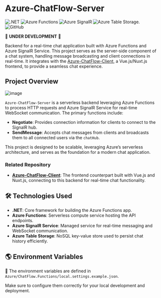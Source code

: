 ﻿# Azure-ChatFlow-Server

![.NET](https://img.shields.io/badge/.NET-512BD4?style=flat&logo=dotnet&logoColor=white)
![Azure Functions](https://img.shields.io/badge/Azure%20Functions-0062B1?style=flat&logo=microsoft-azure&logoColor=white)
![Azure SignalR](https://img.shields.io/badge/Azure%20SignalR-0078D4?style=flat&logo=microsoft-azure&logoColor=white)
![Azure Table Storage](https://img.shields.io/badge/Azure%20Table%20Storage-0078D4?style=flat&logo=microsoft-azure&logoColor=white).
![GitHub](https://img.shields.io/badge/GitHub-181717?style=flat&logo=github&logoColor=white)

🚧 **UNDER DEVELOPMENT** 🚧  

Backend for a real-time chat application built with Azure Functions and Azure SignalR Service. This project serves as the server-side component of a chat system, handling message broadcasting and client connections in real-time. It integrates with the [Azure-ChatFlow-Client](https://github.com/arasrasouli/azure-chat-flow-client), a Vue.js/Nuxt.js frontend, to provide a seamless chat experience.

## Project Overview
![image](https://github.com/user-attachments/assets/8b7be52e-0d74-4c59-97d5-88b948fc1dea)

`Azure-ChatFlow-Server` is a serverless backend leveraging Azure Functions to process HTTP requests and Azure SignalR Service for real-time WebSocket communication. The primary functions include:

- **Negotiate**: Provides connection information for clients to connect to the SignalR hub.
- **SendMessage**: Accepts chat messages from clients and broadcasts them to all connected users via the `chatHub`.

This project is designed to be scalable, leveraging Azure’s serverless architecture, and serves as the foundation for a modern chat application.

### Related Repository
- **[Azure-ChatFlow-Client](https://github.com/arasrasouli/azure-chat-flow-client)**: The frontend counterpart built with Vue.js and Nuxt.js, connecting to this backend for real-time chat functionality.

## 🛠 Technologies Used

- **.NET**: Core framework for building the Azure Functions app.
- **Azure Functions**: Serverless compute service hosting the API endpoints.
- **Azure SignalR Service**: Managed service for real-time messaging and WebSocket communication.
- **Azure Table Storage**: NoSQL key-value store used to persist chat history efficiently.


## 🌎 Environment Variables

📄 The environment variables are defined in  
`Azure/ChatFlow.Functions/local.settings.example.json`.

Make sure to configure them correctly for your local development and deployment.
